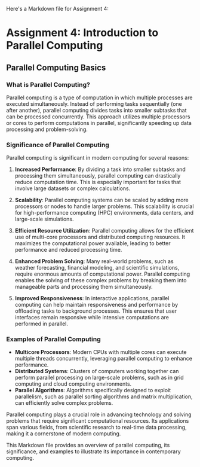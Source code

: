 Here's a Markdown file for Assignment 4:


# Assignment 4: Introduction to Parallel Computing

## Parallel Computing Basics

### What is Parallel Computing?

Parallel computing is a type of computation in which multiple processes are executed simultaneously. Instead of performing tasks sequentially (one after another), parallel computing divides tasks into smaller subtasks that can be processed concurrently. This approach utilizes multiple processors or cores to perform computations in parallel, significantly speeding up data processing and problem-solving.

### Significance of Parallel Computing

Parallel computing is significant in modern computing for several reasons:

1. **Increased Performance**: By dividing a task into smaller subtasks and processing them simultaneously, parallel computing can drastically reduce computation time. This is especially important for tasks that involve large datasets or complex calculations.

2. **Scalability**: Parallel computing systems can be scaled by adding more processors or nodes to handle larger problems. This scalability is crucial for high-performance computing (HPC) environments, data centers, and large-scale simulations.

3. **Efficient Resource Utilization**: Parallel computing allows for the efficient use of multi-core processors and distributed computing resources. It maximizes the computational power available, leading to better performance and reduced processing time.

4. **Enhanced Problem Solving**: Many real-world problems, such as weather forecasting, financial modeling, and scientific simulations, require enormous amounts of computational power. Parallel computing enables the solving of these complex problems by breaking them into manageable parts and processing them simultaneously.

5. **Improved Responsiveness**: In interactive applications, parallel computing can help maintain responsiveness and performance by offloading tasks to background processes. This ensures that user interfaces remain responsive while intensive computations are performed in parallel.

### Examples of Parallel Computing

- **Multicore Processors**: Modern CPUs with multiple cores can execute multiple threads concurrently, leveraging parallel computing to enhance performance.
- **Distributed Systems**: Clusters of computers working together can perform parallel processing on large-scale problems, such as in grid computing and cloud computing environments.
- **Parallel Algorithms**: Algorithms specifically designed to exploit parallelism, such as parallel sorting algorithms and matrix multiplication, can efficiently solve complex problems.

Parallel computing plays a crucial role in advancing technology and solving problems that require significant computational resources. Its applications span various fields, from scientific research to real-time data processing, making it a cornerstone of modern computing.

This Markdown file provides an overview of parallel computing, its significance, and examples to illustrate its importance in contemporary computing.
